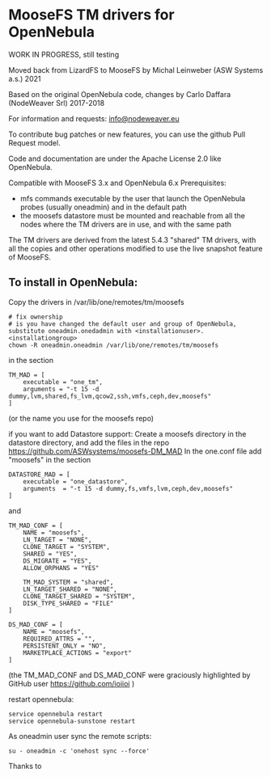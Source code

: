 # MooseFS TM drivers for OpenNebula

WORK IN PROGRESS, still testing

Moved back from LizardFS to MooseFS by Michal Leinweber (ASW Systems a.s.) 2021

Based on the original OpenNebula code, changes by Carlo Daffara (NodeWeaver Srl) 2017-2018

For information and requests: info@nodeweaver.eu

To contribute bug patches or new features, you can use the github Pull Request model.

Code and documentation are under the Apache License 2.0 like OpenNebula.

Compatible with MooseFS 3.x and OpenNebula 6.x
Prerequisites:
* mfs commands executable by the user that launch the OpenNebula probes (usually oneadmin) and in the default path 
* the moosefs datastore must be mounted and reachable from all the nodes where the TM drivers are in use, and with the same path

The TM drivers are derived from the latest 5.4.3 "shared" TM drivers, with all the copies and other operations modified to use the 
live snapshot feature of MooseFS.

## To install in OpenNebula:
Copy the drivers in /var/lib/one/remotes/tm/moosefs

```
# fix ownership
# is you have changed the default user and group of OpenNebula, substitute oneadmin.onedadmin with <installationuser>.<installationgroup>
chown -R oneadmin.oneadmin /var/lib/one/remotes/tm/moosefs
```

in the section
```
TM_MAD = [
    executable = "one_tm",
    arguments = "-t 15 -d dummy,lvm,shared,fs_lvm,qcow2,ssh,vmfs,ceph,dev,moosefs"
]
```
(or the name you use for the moosefs repo)

if you want to add Datastore support:
Create a moosefs directory in the datastore directory, and add the files in the repo
https://github.com/ASWsystems/moosefs-DM_MAD
In the one.conf file add "moosefs" in the section
```
DATASTORE_MAD = [
    executable = "one_datastore",
    arguments  = "-t 15 -d dummy,fs,vmfs,lvm,ceph,dev,moosefs"
]
```

and

```
TM_MAD_CONF = [
    NAME = "moosefs",
    LN_TARGET = "NONE",
    CLONE_TARGET = "SYSTEM",
    SHARED = "YES",
    DS_MIGRATE = "YES",
    ALLOW_ORPHANS = "YES"

    TM_MAD_SYSTEM = "shared",
    LN_TARGET_SHARED = "NONE",
    CLONE_TARGET_SHARED = "SYSTEM",
    DISK_TYPE_SHARED = "FILE"    
]

DS_MAD_CONF = [
    NAME = "moosefs",
    REQUIRED_ATTRS = "",
    PERSISTENT_ONLY = "NO",
    MARKETPLACE_ACTIONS = "export"
]

```
(the TM_MAD_CONF and DS_MAD_CONF were graciously highlighted by GitHub user https://github.com/ioiioi )

restart opennebula:
```
service opennebula restart
service opennebula-sunstone restart
```
As oneadmin user sync the remote scripts:
```
su - oneadmin -c 'onehost sync --force'
```

Thanks to 


